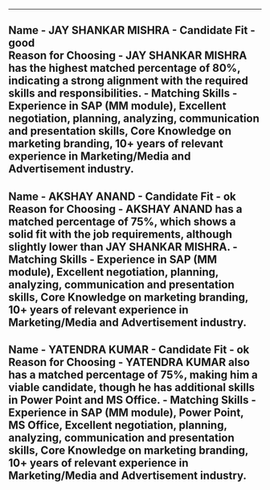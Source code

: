 -----------------------------------------------------------------------------  
Name - JAY SHANKAR MISHRA - Candidate Fit - good  
Reason for Choosing - JAY SHANKAR MISHRA has the highest matched percentage of 80%, indicating a strong alignment with the required skills and responsibilities. - Matching Skills - Experience in SAP (MM module), Excellent negotiation, planning, analyzing, communication and presentation skills, Core Knowledge on marketing branding, 10+ years of relevant experience in Marketing/Media and Advertisement industry.  
-----------------------------------------------------------------------------  
Name - AKSHAY ANAND - Candidate Fit - ok  
Reason for Choosing - AKSHAY ANAND has a matched percentage of 75%, which shows a solid fit with the job requirements, although slightly lower than JAY SHANKAR MISHRA. - Matching Skills - Experience in SAP (MM module), Excellent negotiation, planning, analyzing, communication and presentation skills, Core Knowledge on marketing branding, 10+ years of relevant experience in Marketing/Media and Advertisement industry.  
-----------------------------------------------------------------------------  
Name - YATENDRA KUMAR - Candidate Fit - ok  
Reason for Choosing - YATENDRA KUMAR also has a matched percentage of 75%, making him a viable candidate, though he has additional skills in Power Point and MS Office. - Matching Skills - Experience in SAP (MM module), Power Point, MS Office, Excellent negotiation, planning, analyzing, communication and presentation skills, Core Knowledge on marketing branding, 10+ years of relevant experience in Marketing/Media and Advertisement industry.  
-----------------------------------------------------------------------------